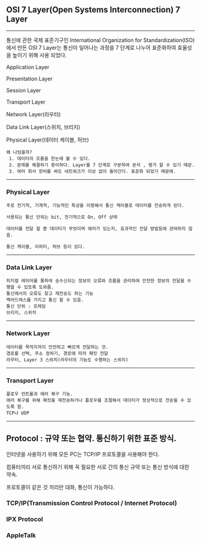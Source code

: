## OSI 7 Layer(Open Systems Interconnection) 7 Layer
***
통신에 관한 국제 표준기구인 International Organization for Standardization(ISO)에서 만든 OSI 7 Layer는 통신이 일어나는 과정을 7 단계로 나누어 표준화하여 효율성을 높이기 위해 사용 되었다.

Application Layer

Presentation Layer

Session Layer

Transport Layer

Network Layer(라우터)

Data Link Layer(스위치, 브리지)

Physical Layer(데이터 케이블, 허브)

    왜 나눴을까?
     1. 데이터의 흐름을 한눈에 볼 수 있다.
     2. 문제를 해결하기 용이하다. Layer를 7 단계로 구분하여 분석 , 평가 할 수 있기 때문.
     3. 여러 회사 장비를 써도 네트워크가 이상 없이 돌아간다. 표준화 되었기 때문에.

***
### Physical Layer
    주로 전기적, 기계적, 기능적인 특성을 이용해서 통신 케이블로 데이터를 전송하게 된다.

    사용되는 통신 단위는 bit, 전기적으로 On, Off 상태

    데이터를 전달 할 뿐 데이터가 무엇이며 에러가 있는지, 효과적인 전달 방법등에 관여하지 않음.

    통신 케이블, 리피터, 허브 등이 있다.
***
### Data Link Layer
    피지컬 레이어를 통하여 송수신되는 정보의 오류와 흐름을 관리하여 안전한 정보의 전달을 수행할 수 있또록 도와줌.
    통신에서의 오류도 찾고 재전송도 하는 기능
    맥어드레스를 가지고 통신 할 수 있음.
    통신 단위 : 프레임
    브리지, 스위치
***
### Network Layer
    데이터를 목적지까지 안전하고 빠르게 전달하는 것.
    경로를 선택, 주소 정하기, 경로에 따라 패킷 전달
    라우터, Layer 3 스위치(라우터의 기능도 수행하는 스위치)
***
### Transport Layer
    플로우 컨트롤과 에러 복구 기능.
    에러 복구를 위해 패킷을 재전송하거나 플로우를 조절해서 데이터가 정상적으로 전송될 수 있도록 함.
    TCP나 UDP

***
## Protocol : 규약 또는 협약. 통신하기 위한 표준 방식.
인터넷을 사용하기 위해 모든 PC는 TCP/IP 프로토콜을 사용해야 한다.

컴퓨터끼리 서로 통신하기 위해 꼭 필요한 서로 간의 통신 규약 또는 통신 방식에 대한 약속.

프로토콜이 같은 것 끼리만 대화, 통신이 가능하다.

### TCP/IP(Transmission Control Protocol / Internet Protocol)
### IPX Protocol
### AppleTalk
